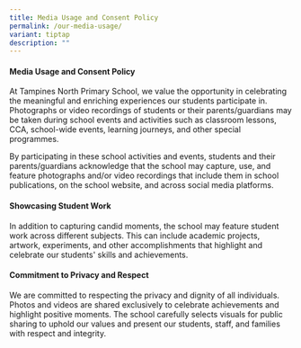 ```yaml
---
title: Media Usage and Consent Policy
permalink: /our-media-usage/
variant: tiptap
description: ""
---
```

<h4><strong>Media Usage and Consent Policy</strong></h4>
<p>At Tampines North Primary School, we value the opportunity in celebrating
the meaningful and enriching experiences our students participate in. Photographs
or video recordings of students or their parents/guardians may be taken
during school events and activities such as classroom lessons, CCA, school-wide
events, learning journeys, and other special programmes.&nbsp;</p>
<p>By participating in these school activities and events, students and their
parents/guardians acknowledge that the school may capture, use, and feature
photographs and/or video recordings that include them in school publications,
on the school website, and across social media platforms.</p>
<h4><strong>Showcasing Student Work</strong></h4>
<p>In addition to capturing candid moments, the school may feature student
work across different subjects. This can include academic projects, artwork,
experiments, and other accomplishments that highlight and celebrate our
students' skills and achievements.</p>
<h4><strong>Commitment to Privacy and Respect</strong></h4>
<p>We are committed to respecting the privacy and dignity of all individuals.
Photos and videos are shared exclusively to celebrate achievements and
highlight positive moments. The school carefully selects visuals for public
sharing to uphold our values and present our students, staff, and families
with respect and integrity.</p>
<p>
<br>
<br>
<br>
<br>
<br>
<br>
</p>